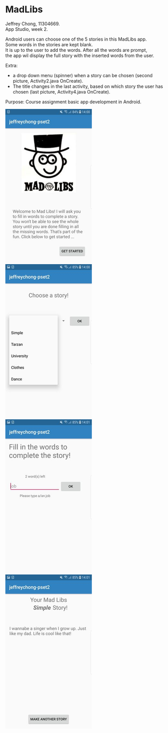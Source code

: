 # MadLibs

Jeffrey Chong, 11304669.</br>
App Studio, week 2.</br>

Android users can choose one of the 5 stories in this MadLibs app.</br>
Some words in the stories are kept blank.</br>
It is up to the user to add the words. After all the words are prompt,</br>
the app wil display the full story with the inserted words from the user.</br>

Extra:
- a drop down menu (spinner) when a story can be chosen (second picture, Activity2.java OnCreate).</br>
- The title changes in the last activity, based on which story the user has chosen (last picture, Activity4.java OnCreate).</br>

Purpose: Course assignment basic app development in Android.</br>

![Screenshot](doc/Screenshot_MadLibs.jpeg)
![Screenshot](doc/Screenshot_MadLibs2.jpeg)
![Screenshot](doc/Screenshot_Madlibs3.jpeg)
![Screenshot](doc/Screenshot_Madlibs4.jpeg)

